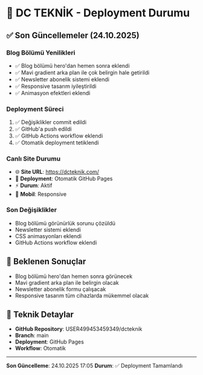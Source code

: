 # 🚀 DC TEKNİK - Deployment Durumu

## ✅ Son Güncellemeler (24.10.2025)

### Blog Bölümü Yenilikleri
- ✅ Blog bölümü hero'dan hemen sonra eklendi
- ✅ Mavi gradient arka plan ile çok belirgin hale getirildi
- ✅ Newsletter abonelik sistemi eklendi
- ✅ Responsive tasarım iyileştirildi
- ✅ Animasyon efektleri eklendi

### Deployment Süreci
1. ✅ Değişiklikler commit edildi
2. ✅ GitHub'a push edildi
3. ✅ GitHub Actions workflow eklendi
4. ✅ Otomatik deployment tetiklendi

### Canlı Site Durumu
- 🌐 **Site URL**: https://dcteknik.com/
- 🔄 **Deployment**: Otomatik GitHub Pages
- ⚡ **Durum**: Aktif
- 📱 **Mobil**: Responsive

### Son Değişiklikler
- Blog bölümü görünürlük sorunu çözüldü
- Newsletter sistemi eklendi
- CSS animasyonları eklendi
- GitHub Actions workflow eklendi

## 🎯 Beklenen Sonuçlar
- Blog bölümü hero'dan hemen sonra görünecek
- Mavi gradient arka plan ile belirgin olacak
- Newsletter abonelik formu çalışacak
- Responsive tasarım tüm cihazlarda mükemmel olacak

## 🔧 Teknik Detaylar
- **GitHub Repository**: USER499453459349/dcteknik
- **Branch**: main
- **Deployment**: GitHub Pages
- **Workflow**: Otomatik

---
**Son Güncelleme**: 24.10.2025 17:05
**Durum**: ✅ Deployment Tamamlandı
